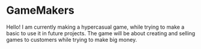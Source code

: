# GameMakers
Hello! I am currently making a hypercasual game, while trying to make a basic to use it in future projects. The game will be about creating and selling games to customers while trying to make big money.
